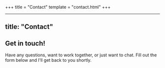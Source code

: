 +++
title = "Contact"
template = "contact.html"
+++

---
title: "Contact"
---
## Get in touch!

Have any questions, want to work together, or just want to chat. Fill
out the form below and I'll get back to you shortly.

